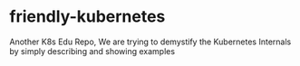 # friendly-kubernetes
Another K8s Edu Repo, We are trying to demystify the Kubernetes Internals by simply describing and showing examples
